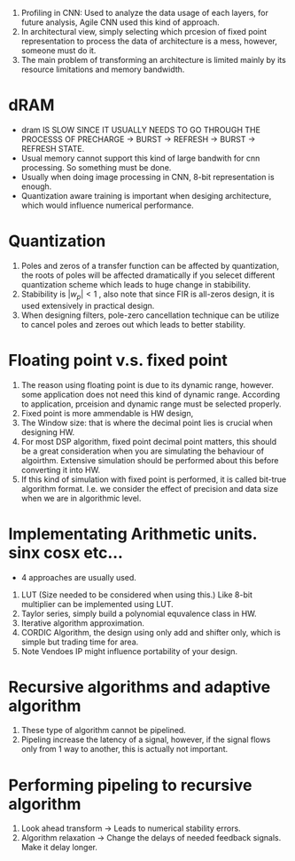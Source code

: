 1. Profiling in CNN: Used to analyze the data usage of each layers, for future analysis, Agile CNN used this kind of approach.
2. In architectural view, simply selecting which prcesion of fixed point representation to process the data of architecture is a mess, however, someone must do it.
3. The main problem of transforming an architecture is limited mainly by its resource limitations and memory bandwidth.
# dRAM
-  dram IS SLOW SINCE IT USUALLY NEEDS TO GO THROUGH THE PROCESSS OF PRECHARGE -> BURST -> REFRESH -> BURST -> REFRESH STATE.
-  Usual memory cannot support this kind of large bandwith for cnn processing. So something must be done.
-  Usually when doing image processing in CNN, 8-bit representation is enough.
-  Quantization aware training is important when desiging architecture, which would influence numerical performance.

# Quantization
1. Poles and zeros of a transfer function can be affected by quantization, the roots of poles will be affected dramatically if you selecet different quantization scheme which leads to huge change in stabibility.
2. Stabibility is $|w_p|<1$ , also note that since FIR is all-zeros design, it is used extensively in practical design.
3. When designing filters, pole-zero cancellation technique can be utilize to cancel poles and zeroes out which leads to better stability.

# Floating point v.s. fixed point
1. The reason using floating point is due to its dynamic range, however. some application does not need this kind of dynamic range. According to application, prceision and dynamic range must be selected properly.
2. Fixed point is more ammendable is HW design,
3. The Window size: that is where the decimal point lies is crucial when designing HW.
4. For most DSP algorithm, fixed point decimal point matters, this should be a great consideration when you are simulating the behaviour of algoirthm. Extensive simulation should be performed about this before converting it into HW.
5. If this kind of simulation with fixed point is performed, it is called bit-true algorithm format. I.e. we consider the effect of precision and data size when we are in algorithmic level.

# Implementating Arithmetic units. sinx cosx etc...
- 4 approaches are usually used.
1. LUT (Size needed to be considered when using this.) Like 8-bit multiplier can be implemented using LUT.
2. Taylor series, simply build a polynomial equvalence class in HW.
3. Iterative algorithm approximation.
4. CORDIC Algorithm, the design using only add and shifter only, which is simple but trading time for area.
5. Note Vendoes IP might influence portability of your design.

# Recursive algorithms and adaptive algorithm
1. These type of algorithm cannot be pipelined.
2. Pipeling increase the latency of a signal, however, if the signal flows only from 1 way to another, this is actually not important.

# Performing pipeling to recursive algorithm
1. Look ahead transform -> Leads to numerical stability errors.
2. Algorithm relaxation -> Change the delays of needed feedback signals. Make it delay longer.
